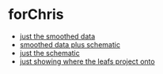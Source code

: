 # forChris

+ [just the smoothed data](https://bcaffo.github.io/forChris/plot1.html)
+ [smoothed data plus schematic](https://bcaffo.github.io/forChris/plot2.html)
+ [just the schematic](https://bcaffo.github.io/forChris/plot3.html)
+ [just showing where the leafs project onto](https://bcaffo.github.io/forChris/plot5.html)

